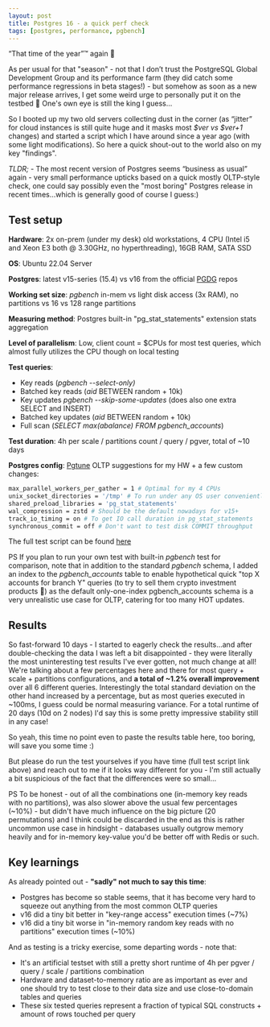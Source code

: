 ```yaml
---
layout: post
title: Postgres 16 - a quick perf check
tags: [postgres, performance, pgbench]
---
```


“That time of the year”™ again 🎉

As per usual for that "season" - not that I don’t trust the PostgreSQL Global Development Group and its performance farm (they did catch
some performance regressions in beta stages!) - but somehow as soon as a new major release arrives, I get some weird urge
to personally put it on the testbed 🤷 One's own eye is still the king I guess...

So I booted up my two old servers collecting dust in the corner (as “jitter” for cloud instances is still quite huge and it
masks most *$ver vs $ver+1* changes) and started a script which I have around since a year ago (with some light modifications).
So here a quick shout-out to the world also on my key "findings".

*TLDR;* - The most recent version of Postgres seems “business as usual” again - very small performance upticks based on
a quick mostly OLTP-style check, one could say possibly even the "most boring" Postgres release in recent times...which is generally good of course I guess:)

## Test setup

**Hardware**: 2x on-prem (under my desk) old workstations, 4 CPU (Intel i5 and Xeon E3 both @ 3.30GHz, no hyperthreading), 16GB RAM, SATA SSD

**OS**: Ubuntu 22.04 Server

**Postgres**: latest v15-series (15.4) vs v16 from the official [PGDG](https://wiki.postgresql.org/wiki/Apt) repos

**Working set size**: *pgbench* in-mem vs light disk access (3x RAM), no partitions vs 16 vs 128 range partitions

**Measuring method**: Postgres built-in "pg_stat_statements" extension stats aggregation

**Level of parallelism**: Low, client count = $CPUs for most test queries, which almost fully utilizes the CPU though on local testing

**Test queries**:
  - Key reads (*pgbench \-\-select\-only)*
  - Batched key reads (*aid* BETWEEN random + 10k)
  - Key updates *pgbench \-\-skip\-some\-updates* (does also one extra SELECT and INSERT)   
  - Batched key updates (*aid* BETWEEN random + 10k)  
  - Full scan (*SELECT max(abalance) FROM pgbench_accounts*)

**Test duration**: 4h per scale / partitions count / query / pgver, total of ~10 days

**Postgres config**: [Pgtune](https://pgtune.leopard.in.ua/) OLTP suggestions for my HW + a few custom changes:

```bash
max_parallel_workers_per_gather = 1 # Optimal for my 4 CPUs
unix_socket_directories = '/tmp' # To run under any OS user conveniently
shared_preload_libraries = 'pg_stat_statements'
wal_compression = zstd # Should be the default nowadays for v15+
track_io_timing = on # To get IO call duration in pg_stat_statements
synchronous_commit = off # Don't want to test disk COMMIT throughput
```

The full test script can be found [here](https://github.com/kmoppel/pg-perf-test-v10-v15/tree/v15-vs-16-pgbench)

PS If you plan to run your own test with built-in *pgbench* test for comparison, note that in addition to the standard
*pgbench* schema, I added an index to the *pgbench_accounts* table to enable hypothetical quick "top X accounts for branch Y"
queries (to try to sell them crypto investment products :money_mouth_face:) as the default only-one-index pgbench_accounts schema
is a very unrealistic use case for OLTP, catering for too many HOT updates.
	
## Results 

So fast-forward 10 days - I started to eagerly check the results...and after double-checking the data I was left a bit 
disappointed - they were literally the most uninteresting test results I've ever gotten, not much change at all! We're talking
about a few percentages here and there for most query + scale + partitions configurations, and **a total of ~1.2% overall
improvement** over all 6 different queries. Interestingly the total standard deviation on the other hand increased by a percentage,
but as most queries executed in ~100ms, I guess could be normal measuring variance. 
For a total runtime of 20 days (10d on 2 nodes) I'd say this is some pretty impressive stability still in any case!

So yeah, this time no point even to paste the results table here, too boring, will save you some time :)

But please do run the test yourselves if you have time (full test script link above) and reach out to me if it looks way
different for you - I'm still actually a bit suspicious of the fact that the differences were so small...

PS To be honest - out of all the combinations one (in-memory key reads with no partitions), was also slower above
the usual few percentages (~10%) - but didn't have much influence on the big picture (20 permutations) and I think could
be discarded in the end as this is rather uncommon use case in hindsight - databases usually outgrow memory heavily and
for in-memory key-value you'd be better off with Redis or such.



## Key learnings

As already pointed out - **"sadly" not much to say this time**:

* Postgres has become so stable seems, that it has become very hard to squeeze out anything from the most common OLTP queries
* v16 did a tiny bit better in "key-range access" execution times (~7%)
* v16 did a tiny bit worse in "in-memory random key reads with no partitions" execution times (~10%)

And as testing is a tricky exercise, some departing words - note that:

* It's an artificial testset with still a pretty short runtime of 4h per pgver / query / scale / partitions combination
* Hardware and dataset-to-memory ratio are as important as ever and one should try to test close to their data size and use
  close-to-domain tables and queries
* These six tested queries represent a fraction of typical SQL constructs + amount of rows touched per query
